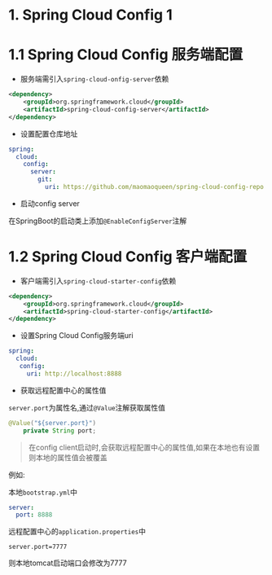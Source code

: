# 1. Spring Cloud Config 1

# 1.1 Spring Cloud Config 服务端配置

- 服务端需引入`spring-cloud-onfig-server`依赖

```xml
<dependency>
    <groupId>org.springframework.cloud</groupId>
    <artifactId>spring-cloud-config-server</artifactId>
</dependency>
```

- 设置配置仓库地址

```yml
spring:
  cloud:
    config:
      server:
        git:
          uri: https://github.com/maomaoqueen/spring-cloud-config-repo #配置的git仓库地址
```

- 启动config server

在SpringBoot的启动类上添加`@EnableConfigServer`注解

# 1.2 Spring Cloud Config 客户端配置

- 客户端需引入`spring-cloud-starter-config`依赖

```xml
<dependency>
    <groupId>org.springframework.cloud</groupId>
    <artifactId>spring-cloud-starter-config</artifactId>
</dependency>
```

- 设置Spring Cloud Config服务端uri

```yml
spring:
  cloud:
   config:
     uri: http://localhost:8888
```

- 获取远程配置中心的属性值

`server.port`为属性名,通过`@Value`注解获取属性值

```java
@Value("${server.port}")
    private String port;
```

> 在config client启动时,会获取远程配置中心的属性值,如果在本地也有设置则本地的属性值会被覆盖  

例如:  

本地`bootstrap.yml`中

```yml
server:
  port: 8888
```

远程配置中心的`application.properties`中
```properties
server.port=7777
```

则本地tomcat启动端口会修改为7777


